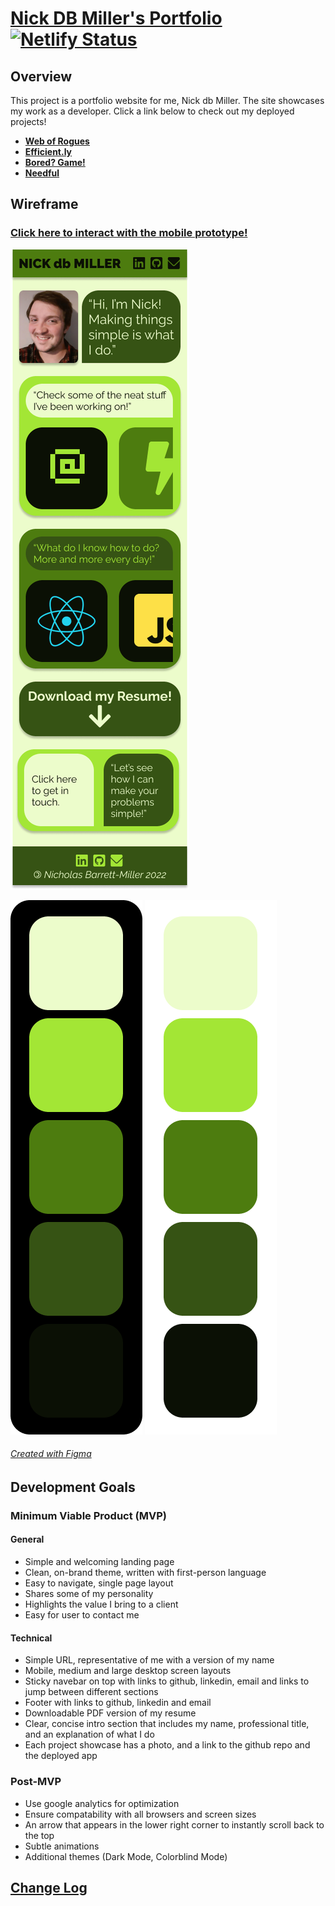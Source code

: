 # [**Nick DB Miller's Portfolio**](https://www.nickdbmiller.com) [![Netlify Status](https://api.netlify.com/api/v1/badges/26dc31cd-9035-438e-9023-3f754449a955/deploy-status)](https://app.netlify.com/sites/nickdbmiller/deploys)

## Overview
This project is a portfolio website for me, Nick db Miller. The site showcases my work as a developer. Click a link below to check out my deployed projects!

- [**Web of Rogues**](https://web-of-rogues.netlify.app/)
- [**Efficient.ly**](https://builtefficiently.netlify.app/)
- [**Bored? Game!**](https://competent-noyce-c7b535.netlify.app/)
- [**Needful**](https://needfulshop.netlify.app/)

## Wireframe

### [Click here to interact with the mobile prototype!](https://www.figma.com/proto/NWPLo7KdAZocxH2CTsAqlz/Portfolio-Site?node-id=2%3A3&scaling=scale-down&page-id=0%3A1)

![Landing Page Wireframe for Mobile Portfolio Site](./.github/img/Landing_Page.png)

![Color Pallet on Dark Background](./.github/img/Pallet_DARK.png)
![Color Pallet on Light Background](./.github/img/Pallet_LIGHT.png)

###### [Created with Figma](https://figma.com/) 

## Development Goals

### Minimum Viable Product (MVP)

#### General
- Simple and welcoming landing page
- Clean, on-brand theme, written with first-person language
- Easy to navigate, single page layout
- Shares some of my personality
- Highlights the value I bring to a client
- Easy for user to contact me

#### Technical
- Simple URL, representative of me with a version of my name
- Mobile, medium and large desktop screen layouts
- Sticky navebar on top with links to github, linkedin, email and links to jump between different sections
- Footer with links to github, linkedin and email
- Downloadable PDF version of my resume
- Clear, concise intro section that includes my name, professional title, and an explanation of what I do 
- Each project showcase has a photo, and a link to the github repo and the deployed app

### Post-MVP
- Use google analytics for optimization
- Ensure compatability with all browsers and screen sizes
- An arrow that appears in the lower right corner to instantly scroll back to the top
- Subtle animations
- Additional themes (Dark Mode, Colorblind Mode)

## [Change Log](https://github.com/nickdbmiller/nickdbmiller_portfolio/commits/main)
